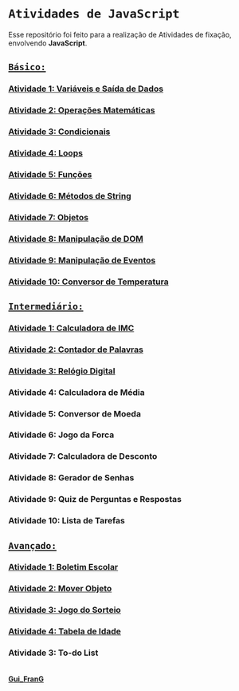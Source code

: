 # `Atividades de JavaScript`

Esse repositório foi feito para a realização de Atividades de fixação, envolvendo **JavaScript**.  


## [**`Básico:`**](https://github.com/GuilhermeFranG/AtividadesJavaScript/blob/main/Atividades%20JS%20-%20B%C3%A1sicas/B%C3%A1sicos.txt)


### [Atividade 1: Variáveis e Saída de Dados](https://github.com/GuilhermeFranG/AtividadesJavaScript/tree/main/Atividades%20JS%20-%20B%C3%A1sicas/Atividade%201)
### [Atividade 2: Operações Matemáticas](https://github.com/GuilhermeFranG/AtividadesJavaScript/tree/main/Atividades%20JS%20-%20B%C3%A1sicas/Atividade%202)
### [Atividade 3: Condicionais](https://github.com/GuilhermeFranG/AtividadesJavaScript/tree/main/Atividades%20JS%20-%20B%C3%A1sicas/Atividade%203)
### [Atividade 4: Loops](https://github.com/GuilhermeFranG/AtividadesJavaScript/tree/main/Atividades%20JS%20-%20B%C3%A1sicas/Atividade%204)
### [Atividade 5: Funções](https://github.com/GuilhermeFranG/AtividadesJavaScript/tree/main/Atividades%20JS%20-%20B%C3%A1sicas/Atividade%205)
### [Atividade 6: Métodos de String](https://github.com/GuilhermeFranG/AtividadesJavaScript/tree/main/Atividades%20JS%20-%20B%C3%A1sicas/Atividade%206)
### [Atividade 7: Objetos](https://github.com/GuilhermeFranG/AtividadesJavaScript/tree/main/Atividades%20JS%20-%20B%C3%A1sicas/Atividade%207)
### [Atividade 8: Manipulação de DOM](https://github.com/GuilhermeFranG/AtividadesJavaScript/tree/main/Atividades%20JS%20-%20B%C3%A1sicas/Atividade%208)
### [Atividade 9: Manipulação de Eventos](https://github.com/GuilhermeFranG/AtividadesJavaScript/tree/main/Atividades%20JS%20-%20B%C3%A1sicas/Atividade%209)
### [Atividade 10: Conversor de Temperatura](https://github.com/GuilhermeFranG/AtividadesJavaScript/tree/main/Atividades%20JS%20-%20B%C3%A1sicas/Atividade%2010)


## [**`Intermediário:`**](https://github.com/GuilhermeFranG/AtividadesJavaScript/blob/main/Atividades%20JS%20-%20Intermedi%C3%A1rio/Intermedi%C3%A1rio.txt)


### [Atividade 1: Calculadora de IMC](https://github.com/GuilhermeFranG/AtividadesJavaScript/tree/main/Atividades%20JS%20-%20Intermedi%C3%A1rio/Atividade%201)
### [Atividade 2: Contador de Palavras](https://github.com/GuilhermeFranG/AtividadesJavaScript/tree/main/Atividades%20JS%20-%20Intermedi%C3%A1rio/Atividade%202)
### [Atividade 3: Relógio Digital](https://github.com/GuilhermeFranG/AtividadesJavaScript/tree/main/Atividades%20JS%20-%20Intermedi%C3%A1rio/Atividade%203)
### Atividade 4: Calculadora de Média
### Atividade 5: Conversor de Moeda
### Atividade 6: Jogo da Forca
### Atividade 7: Calculadora de Desconto
### Atividade 8: Gerador de Senhas
### Atividade 9: Quiz de Perguntas e Respostas
### Atividade 10: Lista de Tarefas  


## [**`Avançado:`**](https://github.com/GuilhermeFranG/AtividadesJavaScript/blob/main/Atvidades%20JS%20-%20Avan%C3%A7adas/Avan%C3%A7ado.txt)


### [Atividade 1: Boletim Escolar](https://github.com/GuilhermeFranG/AtividadesJavaScript/tree/main/Atvidades%20JS%20-%20Avan%C3%A7adas/Atividade%201)
### [Atividade 2: Mover Objeto](https://github.com/GuilhermeFranG/AtividadesJavaScript/tree/main/Atvidades%20JS%20-%20Avan%C3%A7adas/Atividade%202)
### [Atividade 3: Jogo do Sorteio](https://github.com/GuilhermeFranG/AtividadesJavaScript/tree/main/Atvidades%20JS%20-%20Avan%C3%A7adas/Atividade%203)
### [Atividade 4: Tabela de Idade](https://github.com/GuilhermeFranG/AtividadesJavaScript/tree/main/Atvidades%20JS%20-%20Avan%C3%A7adas/Atividade%204)
### Atividade 3: To-do List

\
**[Gui_FranG](https://github.com/GuilhermeFranG)**